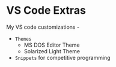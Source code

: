 # VS Code Extras
My VS code customizations - 
* `Themes`
  * MS DOS Editor Theme
  * Solarized Light Theme
* `Snippets` for competitive programming
